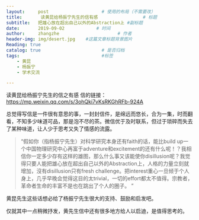 ```yaml
---
layout:     post                    # 使用的布局（不需要改）
title:       读黄昆给杨振宁先生的信有感                 # 标题 
subtitle:   把雄心放在超出自己以外的Abstraction上 #副标题
date:       2019-09-02            # 时间
author:     zhangzhe                      # 作者
header-img: img/desert.jpg    #这篇文章标题背景图片
Reading: true
catalog: true                       # 是否归档
tags:                               #标签
    - 黄昆
    - 杨振宁
    - 学术交流

---
```


读黄昆给杨振宁先生的信之有感
信的链接：https://mp.weixin.qq.com/s/3ohQki7vKsRKGhRFb-924A

总觉得写信是一件很有意思的事，一封封信件，是绵远而悠长，合为一集，时而翻看，不知多少味道可品，那是泡不尽的茶。微信优于及时联系，但过于琐碎而失去了某种味道，让人少于思考又失了情感的流露。

>“假如你（指杨振宁先生）对科学研究本身还有faith的话，能比build up一个中国物理研究中心再富于adventure和excitement的还有什么呢！？我相信你一定多少存有这样的雄图，那么什么事又该能使你disillusion呢？我觉得只要人能把雄心放在超出自己以外的Abstraction上，人格的力量立刻就增加，沒有disillusion只有fresh challenge。把interest重心一旦倾于个人身上，几乎早晚会觉得这目的太trivial，一切的effort都太不值得。宗教者，革命者生命的丰富不是也在跳出了个人的圈子。 ”

黄昆先生这些话想必给了杨振宁先生很大的支持、鼓励和启发吧。

仅就其中一点稍微抒发，黄先生信中还有很多地方给人以启迪，是值得思考的。

